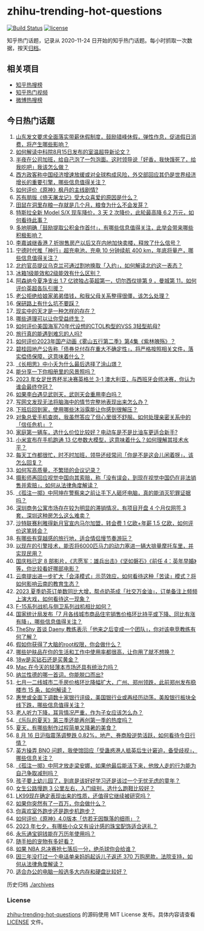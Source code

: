 # zhihu-trending-hot-questions

[![Build Status](https://github.com/justjavac/zhihu-trending-hot-questions/workflows/ci/badge.svg?branch=master)](https://github.com/justjavac/zhihu-trending-hot-questions/actions)
[![license](https://img.shields.io/github/license/justjavac/zhihu-trending-hot-questions)](https://github.com/justjavac/zhihu-trending-hot-questions/blob/master/LICENSE)

知乎热门话题，记录从 2020-11-24
日开始的知乎热门话题。每小时抓取一次数据，按天[归档](./archives)。

## 相关项目

- [知乎热搜榜](https://github.com/justjavac/zhihu-trending-top-search)
- [知乎热门视频](https://github.com/justjavac/zhihu-trending-hot-video)
- [微博热搜榜](https://github.com/justjavac/weibo-trending-hot-search)

## 今日热门话题

<!-- BEGIN -->
<!-- 最后更新时间 Thu Aug 17 2023 06:01:41 GMT+0800 (China Standard Time) -->

1. [山东发文要求全面落实带薪休假制度，鼓励错峰休假，弹性作息，促进假日消费，将产生哪些影响？](https://www.zhihu.com/question/617629647)
1. [如何解读中科院8月15日发布的室温超导新论文？](https://www.zhihu.com/question/617532975)
1. [半夜在公司加班，给自己泡了一包泡面。这时领导说「好香，我快饿死了，给我吃吧」我该怎么做？](https://www.zhihu.com/question/617538792)
1. [西方政客称中国经济增速放缓或对全球构成风险，外交部回应其仍是世界经济增长的重要引擎，哪些信息值得关注？](https://www.zhihu.com/question/617577074)
1. [如何评价《原神》枫丹的主线剧情?](https://www.zhihu.com/question/617574543)
1. [苏有朋版《倚天屠龙记》受大众喜爱的原因是什么？](https://www.zhihu.com/question/617050214)
1. [田鼠在洞里存粮一存就是几个月，粮食为什么不会发芽？](https://www.zhihu.com/question/594488427)
1. [特斯拉全新 Model S/X 现车降价，3 天 2 次降价，此轮最高降 6.2 万元，如何看待此事？](https://www.zhihu.com/question/617562618)
1. [多地明确「鼓励提取公积金作首付」，有哪些信息值得关注，此举会带来哪些积极影响？](https://www.zhihu.com/question/617529645)
1. [李嘉诚继香港 7 折抛售房产以后又在内地加快卖楼，释放了什么信号？](https://www.zhihu.com/question/617547338)
1. [宁德时代推「神行」超充电池，充电 10 分钟续航 400 km，年底将量产，哪些信息值得关注？](https://www.zhihu.com/question/617571781)
1. [北约官员提议乌克兰可通过割地换取「入约」，如何解读北约这一表态？](https://www.zhihu.com/question/617577399)
1. [冰箱1级能效和2级能效有什么区别？](https://www.zhihu.com/question/292669116)
1. [阿森纳今夏净支出 1.7 亿镑独占英超第一，切尔西仅排第 9 ，曼城第 11，如何评价英超各队引援？](https://www.zhihu.com/question/617492806)
1. [老公拒绝给娘家弟弟借钱，和我父母关系整得很僵，该怎么处理？](https://www.zhihu.com/question/616646805)
1. [保研路上有什么坑不要踩？](https://www.zhihu.com/question/616749985)
1. [现实中的天才是一种怎样的存在？](https://www.zhihu.com/question/268607001)
1. [哪些道理可以让你受益终生？](https://www.zhihu.com/question/616380359)
1. [如何评价美国海军70年代设想的CTOL构型的VSS 3轻型航母?](https://www.zhihu.com/question/617220289)
1. [旅行真的能遇到难忘的人吗?](https://www.zhihu.com/question/616542390)
1. [如何评价2023年国产动画《雾山五行第二季》第4集《紫林魄殇》？](https://www.zhihu.com/question/617636756)
1. [碧桂园地产公告称「债券兑付存在重大不确定性」，将严格按照相关文件，落实偿债保障，这意味着什么？](https://www.zhihu.com/question/617599948)
1. [《长相思》中小夭为什么最后选择了涂山璟？](https://www.zhihu.com/question/616893641)
1. [能分享一下你相册里的风景照吗？](https://www.zhihu.com/question/614189228)
1. [2023 年女足世界杯半决赛英格兰 3-1 澳大利亚，与西班牙会师决赛，你认为谁会最终夺冠？](https://www.zhihu.com/question/617634129)
1. [如果李白遇见武则天，武则天会重用李白吗？](https://www.zhihu.com/question/617207826)
1. [写网文发现无法将脑海中的情节完整地表现出来怎么办？](https://www.zhihu.com/question/617450689)
1. [下班后回到家，使用哪些沐浴露能让你感到很解压？](https://www.zhihu.com/question/616771031)
1. [对象总爱手机查岗，我虽然答应了但心里很不舒服。如何处理亲密关系中的「信任危机」？](https://www.zhihu.com/question/614078473)
1. [家庭第一辆车，选什么价位比较好？电动车是不是比油车更适合新手?](https://www.zhihu.com/question/615272389)
1. [小米宣布在手机跑通 13 亿参数大模型，这意味着什么？如何理解其技术水平？](https://www.zhihu.com/question/617307517)
1. [每天工作都很忙，时不时加班，领导还经常问「你是不是这会儿闲着呀」，该怎么回复？](https://www.zhihu.com/question/617520354)
1. [如何写高质量，不繁琐的会议记录？](https://www.zhihu.com/question/20953204)
1. [摄影师再回应视觉中国向其索赔，称「没有误会，到现在视觉中国仍在非法销售并索赔」，如何从法律角度解读？](https://www.zhihu.com/question/617541868)
1. [《孤注一掷》中阿坤在警察来之前让手下人砸坏电脑，真的能消灭犯罪证据吗？](https://www.zhihu.com/question/616202868)
1. [深圳商务公寓市场存在较为明显的滞销情况，有项目开盘 4 个月仅网签 3 套，深圳这种房怎么这么难卖？](https://www.zhihu.com/question/617340829)
1. [沙特联赛利雅得新月官宣内马尔加盟，转会费 1 亿欧+年薪 1.5 亿欧，如何评价这笔转会？](https://www.zhihu.com/question/617494751)
1. [有哪些有穿越感的旅行地，适合情侣慢节奏游玩？](https://www.zhihu.com/question/616388197)
1. [以现在的引擎技术，能否将6000匹马力的动力塞进一辆大排量摩托车里，并实现民用？](https://www.zhihu.com/question/615189607)
1. [国庆档已定 8 部影片，《志愿军：雄兵出击》《坚如磐石》《前任 4：英年早婚》等，你比较看好哪部电影？](https://www.zhihu.com/question/617182498)
1. [云南提出进一步扩大「会泽模式」示范效应，如何看待这种「苦读」模式？将如何影响云南的教育生态？](https://www.zhihu.com/question/617378870)
1. [2023 夏季奶茶订单数同比大增，帮点奶茶成「社交万金油」，订单备注上频频上演大戏，如何看待这一现象？](https://www.zhihu.com/question/617581952)
1. [F-15系列战机与侧卫系列战机相比如何？](https://www.zhihu.com/question/617128179)
1. [国家统计局发布「7 月各线城市商品住宅销售价格环比持平或下降、同比有涨有降」，哪些信息值得关注？](https://www.zhihu.com/question/617528229)
1. [TheShy 首谈 Daeny 教练表示「他来之后变成一个团队」，你对该电竞教练有何了解？](https://www.zhihu.com/question/617369771)
1. [假如你获得了大脑的root权限，你会做什么？](https://www.zhihu.com/question/529969621)
1. [哪些护肤品在你的生活和工作中使用率都很高，让你用了就不想换？](https://www.zhihu.com/question/616070763)
1. [18w是买钻石还是买黄金？](https://www.zhihu.com/question/613670028)
1. [Mac 在今天的轻薄本市场还具有统治力吗？](https://www.zhihu.com/question/616932822)
1. [纳兰性德的哪一首词，你能脱口而出?](https://www.zhihu.com/question/617180059)
1. [七月一二线城市二手房价格环比降幅扩大，广州、郑州领跌，此前郑州发布稳楼市 15 条，如何解读？](https://www.zhihu.com/question/617543390)
1. [惠誉或全面下调数十家银行评级，美国银行业或再经历动荡，美股银行板块全线下跌，哪些信息值得关注？](https://www.zhihu.com/question/617524793)
1. [老人听力下降，耳背情况严重，作为子女应该怎么办？](https://www.zhihu.com/question/617545664)
1. [《乐队的夏天》第三季还能再创第一季的热度吗？](https://www.zhihu.com/question/547655480)
1. [夏天，有哪些制作过程简单又降暑的美食？](https://www.zhihu.com/question/605766274)
1. [8 月 16 日沪指震荡调整跌 0.82%，地产、券商股逆势活跃，如何看待今日行情？](https://www.zhihu.com/question/617528244)
1. [英方操弄 BNO 问题，我使馆回应「受蛊惑港人抵英后生计窘迫，备受歧视」，哪些信息关注？](https://www.zhihu.com/question/617533724)
1. [《孤注一掷》中阿才放走梁安娜，如果他最后能活下来，他放人走的行为能为自己争取减刑吗？](https://www.zhihu.com/question/616202692)
1. [孩子要上幼儿园了，到底是该好好学习还是该过一个无忧无虑的童年？](https://www.zhihu.com/question/615934318)
1. [女生公路慢跑 3 公里左右，入门级别，选什么跑鞋比较好？](https://www.zhihu.com/question/616016896)
1. [LK99现在确定表现出来的性质，还值得它继续被研究吗？](https://www.zhihu.com/question/616997691)
1. [如果你突然有了一百万，你会做什么？](https://www.zhihu.com/question/614173145)
1. [你喜欢室外跑步还是跑步机跑步？](https://www.zhihu.com/question/613516333)
1. [如何评价《原神》4.0版本「仿若无因飘落的细雨」？](https://www.zhihu.com/question/617534306)
1. [2023 年七夕，有哪些小众又有设计感的珠宝配饰适合送礼？](https://www.zhihu.com/question/614864846)
1. [永乐通宝铜钱能在万历年使用吗？](https://www.zhihu.com/question/615014339)
1. [随手拍的宠物有多好看？](https://www.zhihu.com/question/616435650)
1. [如果 NBA 总决赛抢七落后一分，绝杀球你会给谁？](https://www.zhihu.com/question/338120996)
1. [因三年没打过一个电话单亲妈妈起诉儿子返还 370 万购房款，法院支持，如何从法律角度解读？](https://www.zhihu.com/question/617358432)
1. [适合办公的电脑一般选多大内存和硬盘比较好？](https://www.zhihu.com/question/616820139)

<!-- END -->

历史归档 [./archives](./archives)

### License

[zhihu-trending-hot-questions](https://github.com/justjavac/zhihu-trending-hot-questions)
的源码使用 MIT License 发布。具体内容请查看 [LICENSE](./LICENSE) 文件。
